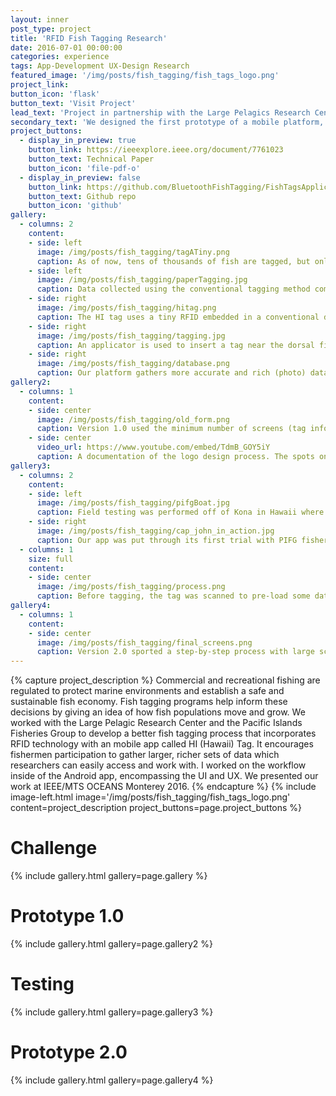 ```yaml
---
layout: inner
post_type: project
title: 'RFID Fish Tagging Research'
date: 2016-07-01 00:00:00
categories: experience
tags: App-Development UX-Design Research
featured_image: '/img/posts/fish_tagging/fish_tags_logo.png'
project_link:
button_icon: 'flask'
button_text: 'Visit Project'
lead_text: 'Project in partnership with the Large Pelagics Research Center and the Pacific Islands Fisheries Group to develop a better way to report tagged fish.'
secondary_text: 'We designed the first prototype of a mobile platform, called HI (Hawaii) Tag, to create an incentive for fishermen to participate in local tagging projects and help fisheries make better-informed decisions about management and protection of marine ecosystems.'
project_buttons:
  - display_in_preview: true
    button_link: https://ieeexplore.ieee.org/document/7761023
    button_text: Technical Paper
    button_icon: 'file-pdf-o'
  - display_in_preview: false
    button_link: https://github.com/BluetoothFishTagging/FishTagsApplication
    button_text: Github repo
    button_icon: 'github'
gallery:
  - columns: 2
    content:
    - side: left
      image: /img/posts/fish_tagging/tagATiny.png
      caption: As of now, tens of thousands of fish are tagged, but only a small percentage are reported. One reason is due to the tedious process of catching and reporting itself.
    - side: left
      image: /img/posts/fish_tagging/paperTagging.jpg
      caption: Data collected using the conventional tagging method comes back on a paper covered in fish guts and blood by mail. It is manually entered into a database.
    - side: right
      image: /img/posts/fish_tagging/hitag.png
      caption: The HI tag uses a tiny RFID embedded in a conventional dart tag made from nylon and vinyl to automate reporting.
    - side: right
      image: /img/posts/fish_tagging/tagging.jpg
      caption: An applicator is used to insert a tag near the dorsal fin of the fish, which will hopefully be reported if the fish is caught again.
    - side: right
      image: /img/posts/fish_tagging/database.png
      caption: Our platform gathers more accurate and rich (photo) data and automatically uploads and organizes it in a database.
gallery2:
  - columns: 1
    content:
    - side: center
      image: /img/posts/fish_tagging/old_form.png
      caption: Version 1.0 used the minimum number of screens (tag information and personal information) a fisherman would need to complete. This format turned out to be very hard to work with on a rocking boat.
    - side: center
      video_url: https://www.youtube.com/embed/TdmB_GOY5iY
      caption: A documentation of the logo design process. The spots on the fish are the Hawaii islands, while the G is flipped to resemble a fish hook.
gallery3:
  - columns: 2
    content:
    - side: left
      image: /img/posts/fish_tagging/pifgBoat.jpg
      caption: Field testing was performed off of Kona in Hawaii where the first of HI Tag RFID tags were deployed.
    - side: right
      image: /img/posts/fish_tagging/cap_john_in_action.jpg
      caption: Our app was put through its first trial with PIFG fishermen and LPRC researchers.
  - columns: 1
    size: full
    content:
    - side: center
      image: /img/posts/fish_tagging/process.png
      caption: Before tagging, the tag was scanned to pre-load some data (tag ID, location) to save time. When the fish was caught, its eye was covered with a cloth to keep it calm. Then, its fork length was measured and a photo was taken. Finally, the tag was inserted and the fish released. The data was uploaded and available as soon as the boat returned to land.
gallery4:
  - columns: 1
    content:
    - side: center
      image: /img/posts/fish_tagging/final_screens.png
      caption: Version 2.0 sported a step-by-step process with large screens. The auto-filled in data was hidden, sacrificing user control which we had thought important (before we tried it ourselves).
---
```

{% capture project_description %}
Commercial and recreational fishing are regulated to protect marine environments and establish a safe and sustainable fish economy. Fish tagging programs help inform these decisions by giving an idea of how fish populations move and grow.
We worked with the Large Pelagic Research Center and the Pacific Islands Fisheries Group to develop a better fish tagging process that incorporates RFID technology with an mobile app called HI (Hawaii) Tag. It encourages fishermen participation to gather larger, richer sets of data which researchers can easily access and work with.
I worked on the workflow inside of the Android app, encompassing the UI and UX. We presented our work at IEEE/MTS OCEANS Monterey 2016.
{% endcapture %}
{% include image-left.html image='/img/posts/fish_tagging/fish_tags_logo.png' content=project_description project_buttons=page.project_buttons %}

<h1 class="section-title text-center">Challenge</h1>
{% include gallery.html gallery=page.gallery %}

<h1 class="section-title text-center">Prototype 1.0</h1>
{% include gallery.html gallery=page.gallery2 %}

<h1 class="section-title text-center">Testing</h1>
{% include gallery.html gallery=page.gallery3 %}

<h1 class="section-title text-center">Prototype 2.0</h1>
{% include gallery.html gallery=page.gallery4 %}
